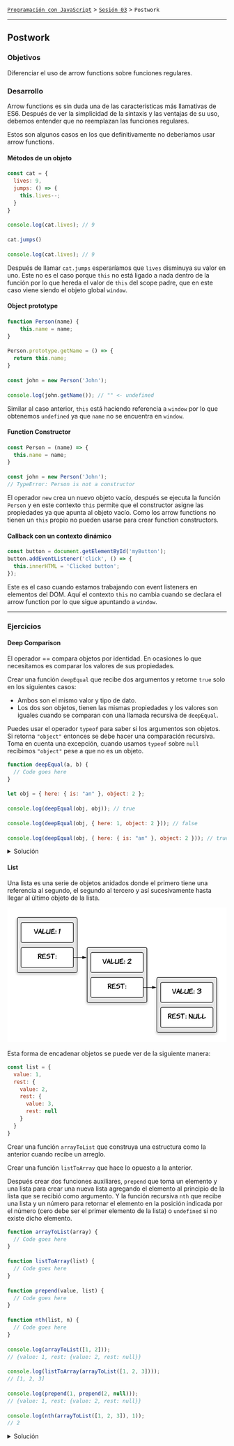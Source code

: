 [`Programación con JavaScript`](../../Readme.md) > [`Sesión 03`](../Readme.md) > `Postwork`

---

## Postwork

### Objetivos

Diferenciar el uso de arrow functions sobre funciones regulares.

### Desarrollo

Arrow functions es sin duda una de las características más llamativas de ES6. Después de ver la simplicidad de la 
sintaxis y las ventajas de su uso, debemos entender que no reemplazan las funciones regulares.

Estos son algunos casos en los que definitivamente no deberíamos usar arrow functions.

#### Métodos de un objeto
 
```javascript
const cat = {
  lives: 9,
  jumps: () => {
    this.lives--;
  }
}

console.log(cat.lives); // 9

cat.jumps()

console.log(cat.lives); // 9
```

Después de llamar `cat.jumps` esperaríamos que `lives` disminuya su valor en uno. Este no es el caso porque `this` no 
está ligado a nada dentro de la función por lo que hereda el valor de `this` del scope padre, que en este caso viene 
siendo el objeto global `window`.

#### Object prototype

```javascript
function Person(name) {
	this.name = name;
}

Person.prototype.getName = () => {
  return this.name;
}

const john = new Person('John');

console.log(john.getName()); // "" <- undefined
```

Similar al caso anterior, `this` está haciendo referencia a `window` por lo que obtenemos `undefined` ya que `name` no 
se encuentra en `window`.

#### Function Constructor

```javascript
const Person = (name) => {
  this.name = name; 
}

const john = new Person('John');
// TypeError: Person is not a constructor
```

El operador `new` crea un nuevo objeto vacío, después se ejecuta la función `Person` y en este contexto `this` permite 
que el constructor asigne las propiedades ya que apunta al objeto vacío. Como los arrow functions no tienen un `this` 
propio no pueden usarse para crear function constructors.

#### Callback con un contexto dinámico

```javascript
const button = document.getElementById('myButton');
button.addEventListener('click', () => {
  this.innerHTML = 'Clicked button';
});
```

Este es el caso cuando estamos trabajando con event listeners en elementos del DOM. Aquí el contexto `this` no cambia
cuando se declara el arrow function por lo que sigue apuntando a `window`.

---

### Ejercicios

#### Deep Comparison

El operador == compara objetos por identidad. En ocasiones lo que necesitamos es comparar los valores de sus 
propiedades.

Crear una función `deepEqual` que recibe dos argumentos y retorne `true` solo en los siguientes casos:
 - Ambos son el mismo valor y tipo de dato.
 - Los dos son objetos, tienen las mismas propiedades y los valores son iguales cuando se comparan con una llamada 
 recursiva de `deepEqual`.
 
Puedes usar el operador `typeof` para saber si los argumentos son objetos. Si retorna `"object"` entonces se debe hacer una
comparación recursiva. Toma en cuenta una excepción, cuando usamos `typeof` sobre `null` recibimos `"object"` pese a que 
no es un objeto. 

```javascript
function deepEqual(a, b) {
  // Code goes here
}

let obj = { here: { is: "an" }, object: 2 };

console.log(deepEqual(obj, obj)); // true

console.log(deepEqual(obj, { here: 1, object: 2 })); // false

console.log(deepEqual(obj, { here: { is: "an" }, object: 2 })); // true
```

<details>
  <summary>Solución</summary>

```javascript
function deepEqual(a, b) {
  if (a === b) return true;
  
  if (a == null || typeof a != "object" ||
      b == null || typeof b != "object") return false;

  let keysA = Object.keys(a), keysB = Object.keys(b);

  if (keysA.length !== keysB.length) return false;

  for (let key of keysA) {
    if (!keysB.includes(key) || !deepEqual(a[key], b[key])) return false;
  }

  return true;
}
```

</details>

#### List

Una lista es una serie de objetos anidados donde el primero tiene una referencia al segundo, el segundo al tercero y 
así sucesivamente hasta llegar al último objeto de la lista.

![List](./assets/list.png)

Esta forma de encadenar objetos se puede ver de la siguiente manera:

```javascript
const list = {
  value: 1,
  rest: {
    value: 2,
    rest: {
      value: 3,
      rest: null
    } 
  }
}
```

Crear una función `arrayToList` que construya una estructura como la anterior cuando recibe un arreglo.

Crear una función `listToArray` que hace lo opuesto a la anterior.

Después crear dos funciones auxiliares, `prepend` que toma un elemento y una lista para crear una nueva lista agregando
el elemento al principio de la lista que se recibió como argumento. Y la función recursiva `nth` que recibe una lista y 
un número para retornar el elemento en la posición indicada por el número (cero debe ser el primer elemento de la lista) 
o `undefined` si no existe dicho elemento.

```javascript
function arrayToList(array) {
  // Code goes here
}

function listToArray(list) {
  // Code goes here
}

function prepend(value, list) {
  // Code goes here
}

function nth(list, n) {
  // Code goes here
}

console.log(arrayToList([1, 2]));
// {value: 1, rest: {value: 2, rest: null}}

console.log(listToArray(arrayToList([1, 2, 3])));
// [1, 2, 3]

console.log(prepend(1, prepend(2, null)));
// {value: 1, rest: {value: 2, rest: null}}

console.log(nth(arrayToList([1, 2, 3]), 1));
// 2
```

<details>
  <summary>Solución</summary>

```javascript
function arrayToList(array) {
  let list = null;
  
  for (let i = array.length - 1; i >= 0; i--) {
    list = { value: array[i], rest: list };
  }
  
  return list;
}

function listToArray(list) {
  let array = [];
  
  for (let node = list; node; node = node.rest) {
    array.push(node.value);
  }
  
  return array;
}

function prepend(value, list) {
  return { value, rest: list };
}

function nth(list, n) {
  if (!list) return undefined;
  else if (n === 0) return list.value;
  else return nth(list.rest, n - 1);
}
```

</details>

